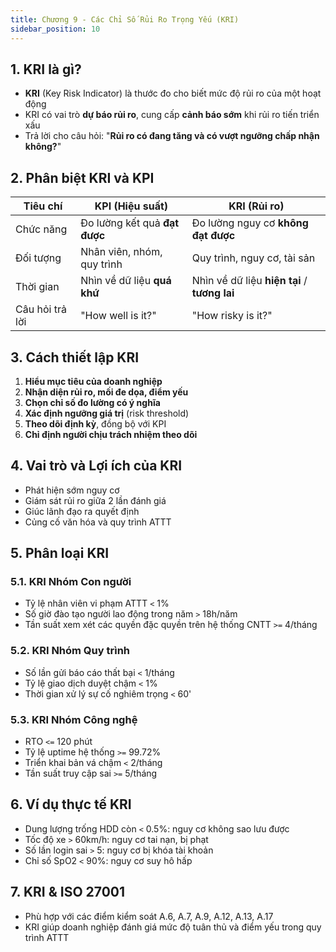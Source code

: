 ```yaml
---
title: Chương 9 - Các Chỉ Số Rủi Ro Trọng Yếu (KRI)
sidebar_position: 10
---
```


## 1. KRI là gì?

- **KRI** (Key Risk Indicator) là thước đo cho biết mức độ rủi ro của một hoạt động
- KRI có vai trò **dự báo rủi ro**, cung cấp **cảnh báo sớm** khi rủi ro tiến triển xấu
- Trả lời cho câu hỏi: "**Rủi ro có đang tăng và có vượt ngưỡng chấp nhận không?**"

## 2. Phân biệt KRI và KPI

| Tiêu chí        | KPI (Hiệu suất)               | KRI (Rủi ro)                                 |
| --------------- | ----------------------------- | -------------------------------------------- |
| Chức năng       | Đo lường kết quả **đạt được** | Đo lường nguy cơ **không đạt được**          |
| Đối tượng       | Nhân viên, nhóm, quy trình    | Quy trình, nguy cơ, tài sản                  |
| Thời gian       | Nhìn về dữ liệu **quá khứ**   | Nhìn về dữ liệu **hiện tại** / **tương lai** |
| Câu hỏi trả lời | "How well is it?"             | "How risky is it?"                           |

## 3. Cách thiết lập KRI

1. **Hiểu mục tiêu của doanh nghiệp**
2. **Nhận diện rủi ro, mối đe dọa, điểm yếu**
3. **Chọn chỉ số đo lường có ý nghĩa**
4. **Xác định ngưỡng giá trị** (risk threshold)
5. **Theo dõi định kỳ**, đồng bộ với KPI
6. **Chỉ định người chịu trách nhiệm theo dõi**

## 4. Vai trò và Lợi ích của KRI

- Phát hiện sớm nguy cơ
- Giám sát rủi ro giữa 2 lần đánh giá
- Giúc lãnh đạo ra quyết định
- Củng cố văn hóa và quy trình ATTT

## 5. Phân loại KRI

### 5.1. KRI Nhóm Con người

- Tỷ lệ nhân viên vi phạm ATTT `<` 1%
- Số giờ đào tạo người lao động trong năm `>` 18h/năm
- Tần suất xem xét các quyền đặc quyền trên hệ thống CNTT `>=` 4/tháng

### 5.2. KRI Nhóm Quy trình

- Số lần gửi báo cáo thất bại `<` 1/tháng
- Tỷ lệ giao dịch duyệt chậm `<` 1%
- Thời gian xử lý sự cố nghiêm trọng `<` 60'

### 5.3. KRI Nhóm Công nghệ

- RTO `<=` 120 phút
- Tỷ lệ uptime hệ thống `>=` 99.72%
- Triển khai bản vá chậm `<` 2/tháng
- Tần suất truy cập sai `>=` 5/tháng

## 6. Ví dụ thực tế KRI

- Dung lượng trống HDD còn `<` 0.5%: nguy cơ không sao lưu được
- Tốc độ xe `>` 60km/h: nguy cơ tai nạn, bị phạt
- Số lần login sai `>` 5: nguy cơ bị khóa tài khoản
- Chỉ số SpO2 `<` 90%: nguy cơ suy hô hấp

## 7. KRI & ISO 27001

- Phù hợp với các điểm kiểm soát A.6, A.7, A.9, A.12, A.13, A.17
- KRI giúp doanh nghiệp đánh giá mức độ tuân thủ và điểm yếu trong quy trình ATTT
